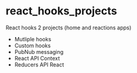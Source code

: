 # react_hooks_projects
React hooks 2 projects (home and reactions apps)


- Mutliple hooks
- Custom hooks
- PubNub messaging
- React API Context
- Reducers API React
